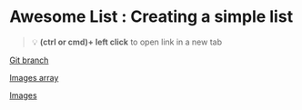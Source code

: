 # Awesome List : Creating a simple list 


> :bulb: **(ctrl or cmd)+ left click** to open link in a new tab 

[Git branch](https://github.com/codiku/react-native-animations/tree/006-EN-super-list-1)

[Images array](https://raw.githubusercontent.com/codiku/ressources/master/rn_awesome_list.txt)

[Images](https://github.com/codiku/ressources/blob/master/rn_image_awesome_list.zip)
